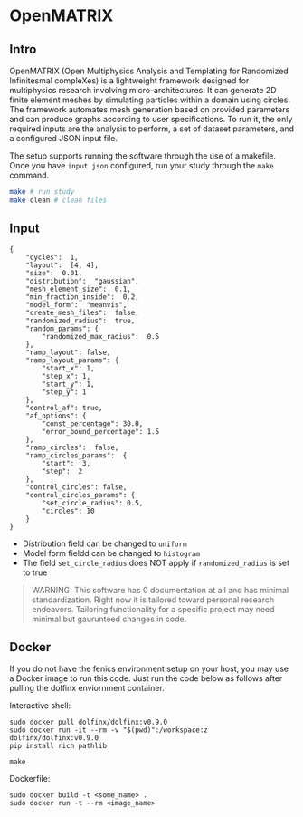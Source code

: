 # OpenMATRIX

## Intro

OpenMATRIX (Open Multiphysics Analysis and Templating for Randomized Infinitesmal compleXes) is a lightweight framework designed for multiphysics research involving micro-architectures. It can generate 2D finite element meshes by simulating particles within a domain using circles. The framework automates mesh generation based on provided parameters and can produce graphs according to user specifications. To run it, the only required inputs are the analysis to perform, a set of dataset parameters, and a configured JSON input file.

The setup supports running the software through the use of a makefile. Once you have `input.json` configured, run your study through the `make` command.

```bash
make # run study
make clean # clean files
```

## Input

```
{
    "cycles":  1,
    "layout":  [4, 4],
    "size":  0.01,
    "distribution":  "gaussian",
    "mesh_element_size":  0.1,
    "min_fraction_inside":  0.2,
    "model_form":  "meanvis",
    "create_mesh_files":  false,
    "randomized_radius":  true,
    "random_params": {
        "randomized_max_radius":  0.5
    },
    "ramp_layout": false,
    "ramp_layout_params": {
        "start_x": 1,
        "step_x": 1,
        "start_y": 1,
        "step_y": 1
    },
    "control_af": true,
    "af_options": {
        "const_percentage": 30.0,
        "error_bound_percentage": 1.5
    },
    "ramp_circles":  false,
    "ramp_circles_params":  {
        "start":  3,
        "step":  2
    },
    "control_circles": false,
    "control_circles_params": {
        "set_circle_radius": 0.5,
        "circles": 10
    }
}
```

- Distribution field can be changed to `uniform`
- Model form fieldd can be changed to `histogram`
- The field `set_circle_radius` does NOT apply if `randomized_radius` is set to true

> WARNING: This software has 0 documentation at all and has minimal standardization. Right now it is tailored toward personal research endeavors. Tailoring functionality for a specific project may need minimal but gaurunteed changes in code.

## Docker

If you do not have the fenics environment setup on your host, you may use a Docker image to run this code. Just run the code below as follows after pulling the dolfinx enviornment container.

Interactive shell:

```
sudo docker pull dolfinx/dolfinx:v0.9.0
sudo docker run -it --rm -v "$(pwd)":/workspace:z dolfinx/dolfinx:v0.9.0
pip install rich pathlib
```
```
make
```

Dockerfile:

```
sudo docker build -t <some_name> .
sudo docker run -t --rm <image_name>
```